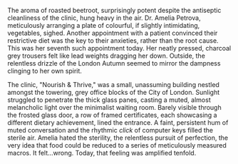 The aroma of roasted beetroot, surprisingly potent despite the antiseptic cleanliness of the clinic, hung heavy in the air.  Dr. Amelia Petrova, meticulously arranging a plate of colourful, if slightly intimidating, vegetables, sighed. Another appointment with a patient convinced their restrictive diet was the key to their anxieties, rather than the root cause.  This was her seventh such appointment today.  Her neatly pressed, charcoal grey trousers felt like lead weights dragging her down.  Outside, the relentless drizzle of the London Autumn seemed to mirror the dampness clinging to her own spirit.

The clinic, "Nourish & Thrive," was a small, unassuming building nestled amongst the towering, grey office blocks of the City of London.  Sunlight struggled to penetrate the thick glass panes, casting a muted, almost melancholic light over the minimalist waiting room.  Barely visible through the frosted glass door, a row of framed certificates, each showcasing a different dietary achievement, lined the entrance. A faint, persistent hum of muted conversation and the rhythmic *click* of computer keys filled the sterile air.  Amelia hated the sterility, the relentless pursuit of perfection, the very idea that food could be reduced to a series of meticulously measured macros. It felt…wrong.  Today, that feeling was amplified tenfold.
